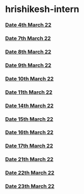 # hrishikesh-intern

### [Date 4th March 22](https://github.com/sp18-interns/hrishikesh-intern/tree/main/4th%20march%2022)

### [Date 7th March 22](https://github.com/sp18-interns/hrishikesh-intern/tree/main/7th%20march%2022)

### [Date 8th March 22](https://github.com/sp18-interns/hrishikesh-intern/tree/main/8th%20march%2022)

### [Date 9th March 22](https://github.com/sp18-interns/hrishikesh-intern/tree/main/9th%20march%2022)

### [Date 10th March 22](https://github.com/sp18-interns/hrishikesh-intern/tree/main/10th%20march%2022)

### [Date 11th March 22](https://github.com/sp18-interns/hrishikesh-intern/tree/main/11th%20march%2022)

### [Date 14th March 22](https://github.com/sp18-interns/hrishikesh-intern/tree/main/14th%20march%2022)

### [Date 15th March 22](https://github.com/sp18-interns/hrishikesh-intern/tree/main/15th%20march%2022)

### [Date 16th March 22](https://github.com/sp18-interns/hrishikesh-intern/tree/main/16th%20march%2022)

### [Date 17th March 22](https://github.com/sp18-interns/hrishikesh-intern/tree/main/17th%20march%2022)
### [Date 21th March 22](https://github.com/sp18-interns/hrishikesh-intern/tree/main/21%20March%2022)
### [Date 22th March 22](https://github.com/sp18-interns/hrishikesh-intern/tree/main/22%20March%2022)
### [Date 23th March 22](https://github.com/sp18-interns/hrishikesh-intern/tree/main/23%20March%2022)
